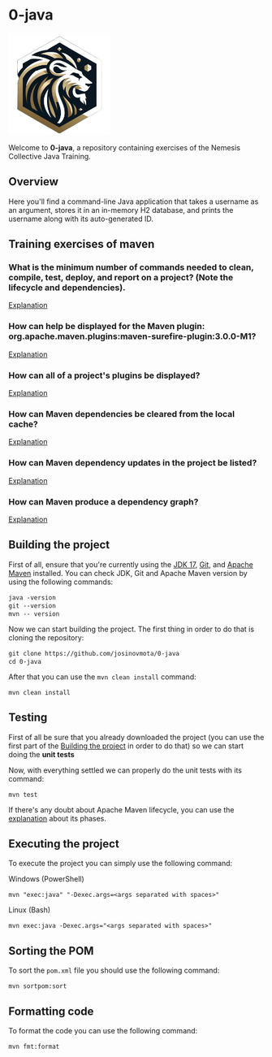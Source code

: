 # 0-java

![0-java-header](assets/SD.png)

Welcome to **0-java**, a repository containing exercises of the Nemesis Collective Java Training.

## Overview

Here you'll find a command-line Java application that takes a username as an argument, stores it in an in-memory H2 database, and prints the username along with its auto-generated ID.

## Training exercises of maven

### What is the minimum number of commands needed to clean, compile, test, deploy, and report on a project? (Note the lifecycle and dependencies).

[Explanation](./exercises/maven-lifecycle.md)

### How can help be displayed for the Maven plugin: org.apache.maven.plugins:maven-surefire-plugin:3.0.0-M1?

[Explanation](./exercises/help-for-plugins.md)

### How can all of a project's plugins be displayed?

[Explanation](./exercises/show-plugins.md)

### How can Maven dependencies be cleared from the local cache?

[Explanation](./exercises/dependencies-clean-cache.md)

### How can Maven dependency updates in the project be listed?

[Explanation](./exercises/display-dependencies-updates.md)

### How can Maven produce a dependency graph?

[Explanation](./exercises/dependency-graph.md)

## Building the project

First of all, ensure that you're currently using the [JDK 17](https://www.oracle.com/java/technologies/javase/jdk17-archive-downloads.html), [Git](https://git-scm.com/downloads), and [Apache Maven](https://maven.apache.org/) installed. You can check JDK, Git and Apache Maven version by using the following commands:


```
java -version
git --version
mvn -- version
```

Now we can start building the project. The first thing in order to do that is cloning the repository:

```
git clone https://github.com/josinovmota/0-java
cd 0-java
```

After that you can use the `mvn clean install` command:

```
mvn clean install
```

## Testing

First of all be sure that you already downloaded the project (you can use the first part of the [Building the project](#building-the-project) in order to do that) so we can start doing the **unit tests**

Now, with everything settled we can properly do the unit tests with its command:

```
mvn test
```

If there's any doubt about Apache Maven lifecycle, you can use the [explanation](../exercises/maven-lifecycle.md) about its phases.

## Executing the project

To execute the project you can simply use the following command:

Windows (PowerShell)
```
mvn "exec:java" "-Dexec.args=<args separated with spaces>"
```

Linux (Bash)
```
mvn exec:java -Dexec.args="<args separated with spaces>"
```

## Sorting the POM

To sort the `pom.xml` file you should use the following command:

```
mvn sortpom:sort
```

## Formatting code

To format the code you can use the following command:

```
mvn fmt:format
```